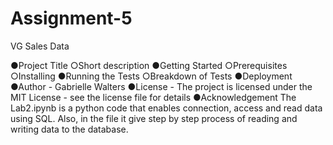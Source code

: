 # Assignment-5 
VG Sales Data

●Project Title
○Short description
●Getting Started
○Prerequisites
○Installing
●Running the Tests
○Breakdown of Tests
●Deployment
●Author - Gabrielle Walters
●License - The project is licensed under the MIT License - see the license file for details
●Acknowledgement
The Lab2.ipynb is a python code that enables connection, access and read data using SQL. Also, in the file it give step by step process of reading and writing data to the database.
